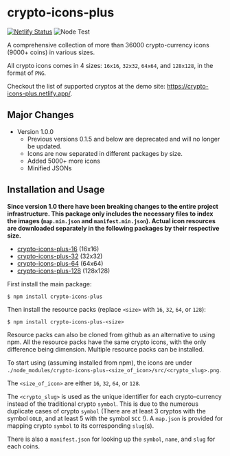 # crypto-icons-plus
[![Netlify Status](https://api.netlify.com/api/v1/badges/0a5ffb2e-97b8-4e7c-adcf-7e50b986b192/deploy-status)](https://app.netlify.com/sites/crypto-icons-plus/deploys)
![Node Test](https://github.com/Isaac-the-Man/crypto-icons-plus/workflows/Node.js%20CI/badge.svg)

A comprehensive collection of more than 36000 crypto-currency icons (9000+ coins) in various sizes. 

All crypto icons comes in 4 sizes: `16x16`, `32x32`, `64x64`, and `128x128`, in the format of `PNG`.

Checkout the list of supported cryptos at the demo site: https://crypto-icons-plus.netlify.app/.

## Major Changes
- Version 1.0.0
	- Previous versions 0.1.5 and below are deprecated and will no longer be updated.
	- Icons are now separated in different packages by size.
	- Added 5000+ more icons
	- Minified JSONs

## Installation and Usage
**Since version 1.0 there have been breaking changes to the entire project infrastructure. This package only includes the necessary files to index the images (`map.min.json` and `manifest.min.json`). Actual icon resources are downloaded separately in the following packages by their respective size.**

- [crypto-icons-plus-16](https://github.com/Isaac-the-Man/crypto-icons-plus-16) (16x16)
- [crypto-icons-plus-32](https://github.com/Isaac-the-Man/crypto-icons-plus-32) (32x32)
- [crypto-icons-plus-64](https://github.com/Isaac-the-Man/crypto-icons-plus-64) (64x64)
- [crypto-icons-plus-128](https://github.com/Isaac-the-Man/crypto-icons-plus-128) (128x128)

First install the main package:

```
$ npm install crypto-icons-plus
```

Then install the resource packs (replace `<size>` with `16`, `32`, `64`, or `128`):

```
$ npm install crypto-icons-plus-<size>
```

Resource packs can also be cloned from github as an alternative to using npm. All the resource packs have the same crypto icons, with the only difference being dimension. Multiple resource packs can be installed.

To start using (assuming installed from npm), the icons are under `./node_modules/crypto-icons-plus-<size_of_icon>/src/<crypto_slug>.png`.

The `<size_of_icon>` are either `16`, `32`, `64`, or `128`.

The `<crypto_slug>` is used as the unique identifier for each crypto-currency instead of the traditional crypto `symbol`. This is due to the numerous duplicate cases of crypto `symbol` (There are at least 3 cryptos with the symbol `GOLD`, and at least 5 with the symbol `SCC` !). A `map.json` is provided for mapping crypto `symbol` to its corresponding `slug`(s).

There is also a `manifest.json` for looking up the `symbol`, `name`, and `slug` for each coins.

